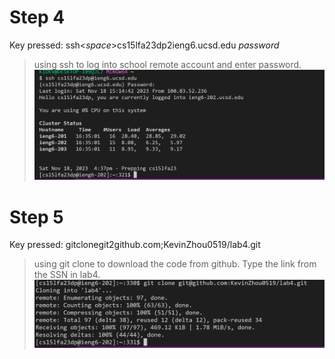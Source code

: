 # Step 4
Key pressed: ssh<*space*>cs15lfa23dp<shift>2ieng6.ucsd.edu *password*
>using ssh to log into school remote account and enter password.
![step4](lab4-4.png)

# Step 5
Key pressed: git<space>clone<space>git<shift>2github.com<shift>;KevinZhou0519/lab4.git
>using git clone to download the code from github. Type the link from the SSN in lab4.
![step5](lab4-5.png)
